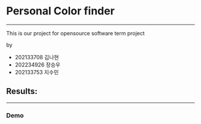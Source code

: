 # Personal Color finder
---
This is our project for opensource software term project

by
- 202133708 김나현
- 202234926 장승우
- 202133753 지수민

## Results:
---
### Demo
